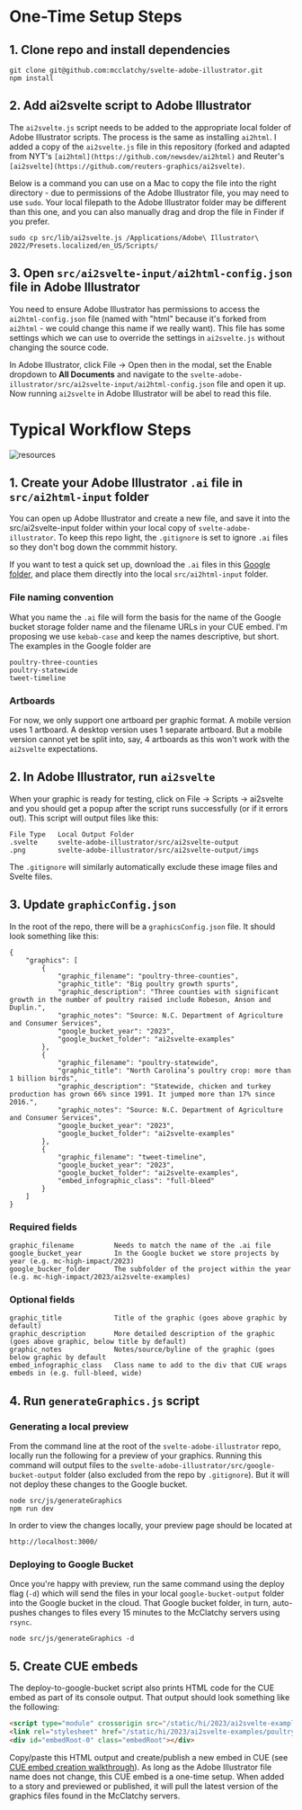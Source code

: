 # One-Time Setup Steps

## 1. Clone repo and install dependencies
```
git clone git@github.com:mcclatchy/svelte-adobe-illustrator.git
npm install
```

## 2. Add ai2svelte script to Adobe Illustrator
The `ai2svelte.js` script needs to be added to the appropriate local folder of Adobe Illustrator scripts. The process is the same as installing `ai2html`. I added a copy of the `ai2svelte.js` file in this repository (forked and adapted from NYT's `[ai2html](https://github.com/newsdev/ai2html)` and Reuter's `[ai2svelte](https://github.com/reuters-graphics/ai2svelte)`.

Below is a command you can use on a Mac to copy the file into the right directory - due to permissions of the Adobe Illustrator file, you may need to use `sudo`. Your local filepath to the Adobe Illustrator folder may be different than this one, and you can also manually drag and drop the file in Finder if you prefer.
```
sudo cp src/lib/ai2svelte.js /Applications/Adobe\ Illustrator\ 2022/Presets.localized/en_US/Scripts/
```

## 3. Open `src/ai2svelte-input/ai2html-config.json` file in Adobe Illustrator
You need to ensure Adobe Illustrator has permissions to access the `ai2html-config.json` file (named with "html" because it's forked from `ai2html` - we could change this name if we really want). This file has some settings which we can use to override the settings in `ai2svelte.js` without changing the source code.

In Adobe Illustrator, click File -> Open then in the modal, set the Enable dropdown to **All Documents** and navigate to the `svelte-adobe-illustrator/src/ai2svelte-input/ai2html-config.json` file and open it up. Now running `ai2svelte` in Adobe Illustrator will be abel to read this file.


# Typical Workflow Steps

![resources](https://docs.google.com/drawings/d/e/2PACX-1vRnTuSQXyPXwoLWMCSmItLFnjmK9ReiCKA0lYXrDSMt8NgBM4OqYfuelZPU8pkTle3JibHJV5AEplQt/pub?w=1509&h=1344)


## 1. Create your Adobe Illustrator `.ai` file in `src/ai2html-input` folder
You can open up Adobe Illustrator and create a new file, and save it into the src/ai2svelte-input folder within your local copy of `svelte-adobe-illustrator`. To keep this repo light, the `.gitignore` is set to ignore `.ai` files so they don't bog down the commmit history.

If you want to test a quick set up, download the `.ai` files in this [Google folder](https://drive.google.com/drive/u/0/folders/1oCWsZ3kJ_VvmzruAA_5milcDgAFG6Aqv), and place them directly into the local `src/ai2html-input` folder.

### File naming convention
What you name the `.ai` file will form the basis for the name of the Google bucket storage folder name and the filename URLs in your CUE embed. I'm proposing we use `kebab-case` and keep the names descriptive, but short. The examples in the Google folder are 
```
poultry-three-counties
poultry-statewide
tweet-timeline
```

### Artboards
For now, we only support one artboard per graphic format. A mobile version uses 1 artboard. A desktop version uses 1 separate artboard. But a mobile version cannot yet be split into, say, 4 artboards as this won't work with the `ai2svelte` expectations.

## 2. In Adobe Illustrator, run `ai2svelte`
When your graphic is ready for testing, click on File -> Scripts -> ai2svelte and you should get a popup after the script runs successfully (or if it errors out). This script will output files like this:
```
File Type   Local Output Folder
.svelte     svelte-adobe-illustrator/src/ai2svelte-output
.png        svelte-adobe-illustrator/src/ai2svelte-output/imgs
```

The `.gitignore` will similarly automatically exclude these image files and Svelte files.

## 3.  Update `graphicConfig.json`
In the root of the repo, there will be a `graphicsConfig.json` file. It should look something like this:
```
{
    "graphics": [
        {
            "graphic_filename": "poultry-three-counties",
            "graphic_title": "Big poultry growth spurts",
            "graphic_description": "Three counties with significant growth in the number of poultry raised include Robeson, Anson and Duplin.",
            "graphic_notes": "Source: N.C. Department of Agriculture and Consumer Services",
            "google_bucket_year": "2023",
            "google_bucket_folder": "ai2svelte-examples"
        },
        {
            "graphic_filename": "poultry-statewide",
            "graphic_title": "North Carolina’s poultry crop: more than 1 billion birds",
            "graphic_description": "Statewide, chicken and turkey production has grown 66% since 1991. It jumped more than 17% since 2016.",
            "graphic_notes": "Source: N.C. Department of Agriculture and Consumer Services",
            "google_bucket_year": "2023",
            "google_bucket_folder": "ai2svelte-examples"
        },
        {
            "graphic_filename": "tweet-timeline",
            "google_bucket_year": "2023",
            "google_bucket_folder": "ai2svelte-examples",
            "embed_infographic_class": "full-bleed"
        }
    ]
}
```

### Required fields
```
graphic_filename          Needs to match the name of the .ai file
google_bucket_year        In the Google bucket we store projects by year (e.g. mc-high-impact/2023)
google_bucker_folder      The subfolder of the project within the year (e.g. mc-high-impact/2023/ai2svelte-examples)
```

### Optional fields
```
graphic_title             Title of the graphic (goes above graphic by default)
graphic_description       More detailed description of the graphic (goes above graphic, below title by default)
graphic_notes             Notes/source/byline of the graphic (goes below graphic by default
embed_infographic_class   Class name to add to the div that CUE wraps embeds in (e.g. full-bleed, wide)
```


## 4.  Run `generateGraphics.js` script

### Generating a local preview
From the command line at the root of the `svelte-adobe-illustrator` repo, locally run the following for a preview of your graphics. Running this command will output files to the `svelte-adobe-illustrator/src/google-bucket-output` folder (also excluded from the repo by `.gitignore`). But it will not deploy these changes to the Google bucket.

```
node src/js/generateGraphics
npm run dev
```

In order to view the changes locally, your preview page should be located at 
```
http://localhost:3000/
```

### Deploying to Google Bucket
Once you're happy with preview, run the same command using the deploy flag (`-d`) which will send the files in your local `google-bucket-output` folder into the Google bucket in the cloud. That Google bucket folder, in turn, auto-pushes changes to files every 15 minutes to the McClatchy servers using `rsync`.

```
node src/js/generateGraphics -d
```

## 5.  Create CUE embeds
The deploy-to-google-bucket script also prints HTML code for the CUE embed as part of its console output. That output should look something like the following:

```html
<script type="module" crossorigin src="/static/hi/2023/ai2svelte-examples/poultry-three-counties/embed.js"></script>
<link rel="stylesheet" href="/static/hi/2023/ai2svelte-examples/poultry-three-counties/embed.css">
<div id="embedRoot-0" class="embedRoot"></div>
```

Copy/paste this HTML output and create/publish a new embed in CUE (see [CUE embed creation walkthrough](https://docs.google.com/document/d/1zuSFDU8qTZeoF5HJfz__FBExMccBe_0Oi3Q6bm0L23g/edit)). As long as the Adobe Illustrator file name does not change, this CUE embed is a one-time setup. When added to a story and previewed or published, it will pull the latest version of the graphics files found in the McClatchy servers.



